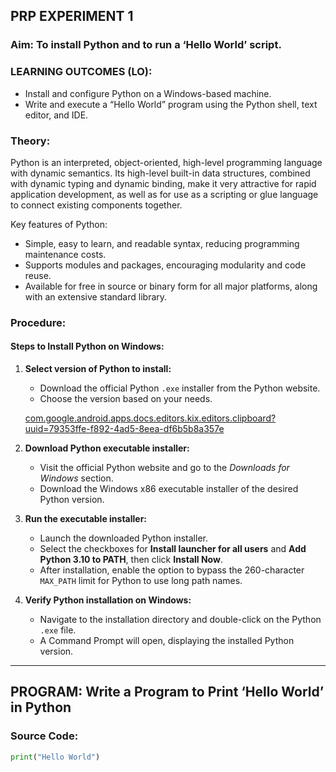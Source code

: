 ## PRP EXPERIMENT 1

### Aim: To install Python and to run a ‘Hello World’ script.



### LEARNING OUTCOMES (LO):
- Install and configure Python on a Windows-based machine.  
- Write and execute a “Hello World” program using the Python shell, text editor, and IDE.



### Theory:
Python is an interpreted, object-oriented, high-level programming language with dynamic semantics. Its high-level built-in data structures, combined with dynamic typing and dynamic binding, make it very attractive for rapid application development, as well as for use as a scripting or glue language to connect existing components together.  

Key features of Python:  
- Simple, easy to learn, and readable syntax, reducing programming maintenance costs.  
- Supports modules and packages, encouraging modularity and code reuse.  
- Available for free in source or binary form for all major platforms, along with an extensive standard library.



### Procedure:

#### Steps to Install Python on Windows:
1. **Select version of Python to install:**  
   - Download the official Python `.exe` installer from the Python website.  
   - Choose the version based on your needs.

   [com.google.android.apps.docs.editors.kix.editors.clipboard?uuid=79353ffe-f892-4ad5-8eea-df6b5b8a357e](.attachments/dd64cfae64a81038e76b130cf1a1b5c7e36bacca.clipboard?uuid=79353ffe-f892-4ad5-8eea-df6b5b8a357e) 

2. **Download Python executable installer:**  
   - Visit the official Python website and go to the *Downloads for Windows* section.  
   - Download the Windows x86 executable installer of the desired Python version.  

3. **Run the executable installer:**  
   - Launch the downloaded Python installer.  
   - Select the checkboxes for **Install launcher for all users** and **Add Python 3.10 to PATH**, then click **Install Now**.  
   - After installation, enable the option to bypass the 260-character `MAX_PATH` limit for Python to use long path names.  

4. **Verify Python installation on Windows:**  
   - Navigate to the installation directory and double-click on the Python `.exe` file.  
   - A Command Prompt will open, displaying the installed Python version.  

---

## PROGRAM: Write a Program to Print ‘Hello World’ in Python

### **Source Code:**
```python
print("Hello World")